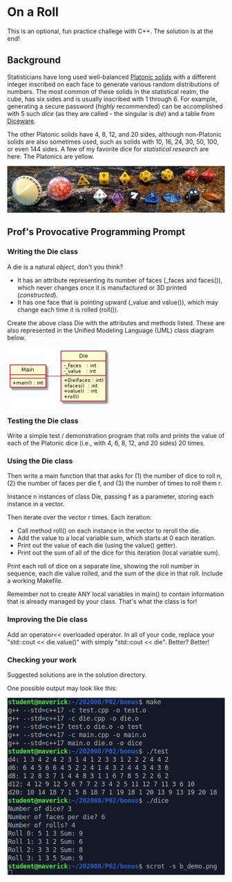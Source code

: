 On a Roll
=========

This is an optional, fun practice challege with C++. The solution is at the end!

Background
----------

Statisticians have long used well-balanced [Platonic solids](https://en.wikipedia.org/wiki/Platonic_solid) with a different integer inscribed on each face to generate various random distributions of numbers. The most common of these solids in the statistical realm, the cube, has six sides and is usually inscribed with 1 through 6. For example, generating a secure password (*highly* recommended) can be accomplished with 5 such *dice* (as they are called - the singular is *die*) and a table from [Diceware](https://theworld.com/~reinhold/diceware.html).

The other Platonic solids have 4, 8, 12, and 20 sides, although non-Platonic solids are also sometimes used, such as solids with 10, 16, 24, 30, 50, 100, or even 144 sides. A few of my favorite dice for *statistical research* are here. The Platonics are yellow.

![Various dice](polyhedral.png)


Prof's Provocative Programming Prompt
-------------------------------------

### Writing the Die class

A die is a natural *object*, don't you think?

-   It has an attribute representing its number of faces (\_faces and faces()), which never changes once it is manufactured or 3D printed (*constructed*).
-   It has one face that is pointing upward (\_value and value()), which may change each time it is rolled (roll()).

Create the above class Die with the attributes and methods listed. These are also represented in the Unified Modeling Language (UML) class diagram below.

![UML diagram for class Die](die.png)


### Testing the Die class

Write a simple test / demonstration program that rolls and prints the value of each of the Platonic dice (i.e., with 4, 6, 8, 12, and 20 sides) 20 times.

### Using the Die class

Then write a main function that that asks for (1) the number of dice to roll n, (2) the number of faces per die f, and (3) the number of times to roll them r.

Instance n instances of class Die, passing f as a parameter, storing each instance in a vector.

Then iterate over the vector r times. Each iteration:

-   Call method roll() on each instance in the vector to reroll the die.
-   Add the value to a local variable sum, which starts at 0 each iteration.
-   Print out the value of each die (using the value() getter).
-   Print out the sum of all of the dice for this iteration (local variable sum).

Print each roll of dice on a separate line, showing the roll number in sequence, each die value rolled, and the sum of the dice in that roll. Include a working Makefile.

Remember not to create ANY local variables in main() to contain information that is already managed by your class. That's what the class is for!

### Improving the Die class

Add an operator\<\< overloaded operator. In all of your code, replace your "std::cout \<\< die.value()" with simply "std::cout \<\< die". Better? Better!

### Checking your work

Suggested solutions are in the solution directory.

One possible output may look like this:

![Example output](demo.png)

